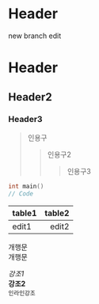 Header
===

new branch edit

# Header
## Header2
### Header3

> 인용구
>> 인용구2
>>> 인용구3

```c
int main()
// Code
```

|table1|table2|
|:---|---:|
|edit1|edit2|

개행문<br>
개행문

*강조1*<br>
**강조2**<br>
`인라인강조`<br>
